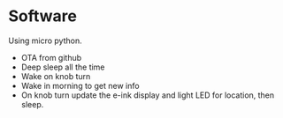 # Software

Using micro python.
* OTA from github
* Deep sleep all the time
* Wake on knob turn
* Wake in morning to get new info
* On knob turn update the e-ink display and light LED for location, then sleep.
